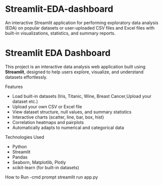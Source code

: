 # Streamlit-EDA-dashboard
An interactive Streamlit application for performing exploratory data analysis (EDA) on popular datasets or user-uploaded CSV files and Excel files with built-in visualizations, statistics, and summary reports.
# Streamlit EDA Dashboard

This project is an interactive data analysis web application built using **Streamlit**, designed to help users explore, visualize, and understand datasets effortlessly.

Features
- Load built-in datasets (Iris, Titanic, Wine, Breast Cancer,Upload your dataset etc.)
- Upload your own CSV or Excel file
- View dataset structure, null values, and summary statistics
- Interactive charts (scatter, line, bar, box, hist)
- Correlation heatmaps and pairplots
- Automatically adapts to numerical and categorical data

Technologies Used
- Python
- Streamlit
- Pandas
- Seaborn, Matplotlib, Plotly
- scikit-learn (for built-in datasets)

 How to Run
 -cmd prompt
streamlit run app.py
